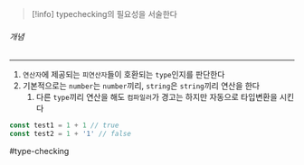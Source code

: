 
>[!info] typechecking의 필요성을 서술한다


###### 개념
---
1. `연산자`에 제공되는 `피연산자`들이 호환되는 `type`인지를 판단한다
2. 기본적으로는 `number`는 `number`끼리, `string`은 `string`끼리 연산을 한다
	1. 다른 `type`끼리 연산을 해도 `컴파일러`가 경고는 하지만 자동으로 타입변환을 시킨다

```js
const test1 = 1 + 1 // true
const test2 = 1 + '1' // false
```




#type-checking 